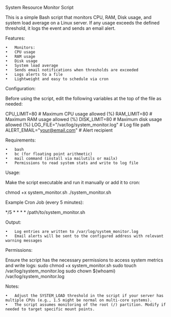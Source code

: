 System Resource Monitor Script

This is a simple Bash script that monitors CPU, RAM, Disk usage, and system load average on a Linux server. If any usage exceeds the defined threshold, it logs the event and sends an email alert.

Features:

	•	Monitors:
	•	CPU usage
	•	RAM usage
	•	Disk usage
	•	System load average
	•	Sends email notifications when thresholds are exceeded
	•	Logs alerts to a file
	•	Lightweight and easy to schedule via cron

Configuration:

Before using the script, edit the following variables at the top of the file as needed:

CPU_LIMIT=80       # Maximum CPU usage allowed (%)
RAM_LIMIT=80       # Maximum RAM usage allowed (%)
DISK_LIMIT=80      # Maximum disk usage allowed (%)
LOG_FILE="/var/log/system_monitor.log"  # Log file path
ALERT_EMAIL="your@email.com"            # Alert recipient

Requirements:

	•	bash
	•	bc (for floating point arithmetic)
	•	mail command (install via mailutils or mailx)
	•	Permissions to read system stats and write to log file

Usage:

Make the script executable and run it manually or add it to cron:

chmod +x system_monitor.sh
./system_monitor.sh

Example Cron Job (every 5 minutes):

*/5 * * * * /path/to/system_monitor.sh

Output:
 
	•	Log entries are written to /var/log/system_monitor.log
	•	Email alerts will be sent to the configured address with relevant warning messages

Permissions:

Ensure the script has the necessary permissions to access system metrics and write logs:
sudo chmod +x system_monitor.sh
sudo touch /var/log/system_monitor.log
sudo chown $(whoami) /var/log/system_monitor.log

Notes:

	•	Adjust the SYSTEM_LOAD threshold in the script if your server has multiple CPUs (e.g., 1.5 might be normal on multi-core systems).
	•	The script assumes monitoring of the root (/) partition. Modify if needed to target specific mount points.

